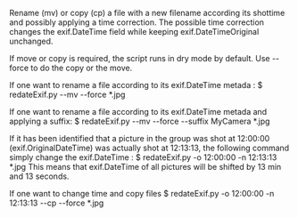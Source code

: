 Rename (mv) or copy (cp) a file with a new filename according its shottime and possibly applying a time correction.
The possible time correction changes the exif.DateTime field while keeping exif.DateTimeOriginal unchanged.

If move or copy is required, the script runs in dry mode by default. Use --force to do the copy or the move.

If one want to rename a file according to its exif.DateTime metada :
$ redateExif.py  --mv --force *.jpg

If one want to rename a file according to its exif.DateTime metada and applying a suffix:
$ redateExif.py  --mv --force --suffix MyCamera *.jpg

If it has been identified that a picture in the group was shot at 12:00:00 (exif.OriginalDateTime) was actually shot at 12:13:13, the following command simply change the exif.DateTime :
$ redateExif.py -o 12:00:00 -n 12:13:13 *.jpg
This means that exif.DateTime of all pictures will be shifted by 13 min and 13 seconds.

If one want to change time and copy files
$ redateExif.py -o 12:00:00 -n 12:13:13 --cp --force *.jpg
